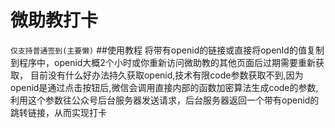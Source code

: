 # 微助教打卡
``
仅支持普通签到(主要懒)
``
##使用教程
将带有openid的链接或直接将openId的值复制到程序中，openid大概2个小时或你重新访问微助教的其他页面后过期需要重新获取，
目前没有什么好办法持久获取openid,技术有限code参数获取不到,因为openid是通过点击按钮后,微信会调用直接内部的函数加密算法生成code的参数,
利用这个参数往公众号后台服务器发送请求，后台服务器返回一个带有openid的跳转链接，从而实现打卡

